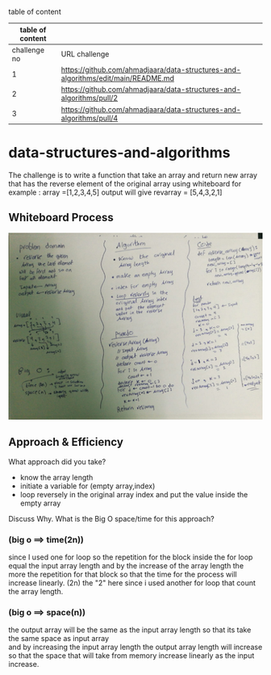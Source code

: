 
table of content  

| table of content |  |
| ----------- | ----------- |
| challenge no| URL challenge |
| 1 | https://github.com/ahmadjaara/data-structures-and-algorithms/edit/main/README.md | 
| 2  | https://github.com/ahmadjaara/data-structures-and-algorithms/pull/2  | 
| 3  | https://github.com/ahmadjaara/data-structures-and-algorithms/pull/4  | 

# data-structures-and-algorithms
The challenge is to write a function that take an array and return new array that has the reverse element of the original array using whiteboard
for example :
array =[1,2,3,4,5]
output will give 
revarray = [5,4,3,2,1]  

## Whiteboard Process
![Whiteboard challenge](/picture/array-reverse.jpeg "Whiteboard challenge" )

## Approach & Efficiency
What approach did you take?
- know the array length
- initiate a variable for (empty array,index)
- loop reversely in the original array index and put the value inside the empty   array 


Discuss Why. What is the Big O space/time for this approach? 

### (big o ==> time(2n))

since I used one for loop so the repetition for the block inside the for loop equal the input array length and by the increase of the array length the more the repetition for that block
so that the time for the process will increase linearly. 
(2n) the "2" here since i used another for loop that count the array length.

### (big o ==> space(n))

the output array will be the same as the input array length 
so that its take the same space as input array  
and by increasing the input array length the output array length will increase so that the space that will take from memory increase linearly as the input increase.

